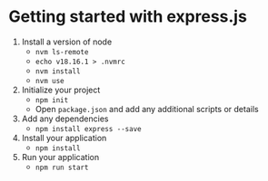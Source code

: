 
# Getting started with express.js

1. Install a version of node
    - `nvm ls-remote`
    - `echo v18.16.1 > .nvmrc`
    - `nvm install`
    - `nvm use`
2. Initialize your project
    - `npm init`
    - Open `package.json` and add any additional scripts or details
3. Add any dependencies
    - `npm install express --save`
4. Install your application
    - `npm install`
5. Run your application
    - `npm run start`
